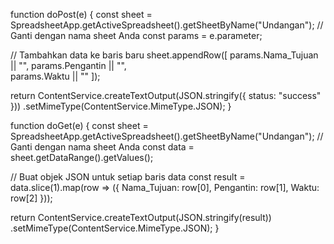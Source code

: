 function doPost(e) {
  const sheet = SpreadsheetApp.getActiveSpreadsheet().getSheetByName("Undangan"); // Ganti dengan nama sheet Anda
  const params = e.parameter;

  // Tambahkan data ke baris baru
  sheet.appendRow([
    params.Nama_Tujuan || "",
    params.Pengantin || "",  
    params.Waktu || ""
  ]);

  return ContentService.createTextOutput(JSON.stringify({ status: "success" }))
    .setMimeType(ContentService.MimeType.JSON);
}

function doGet(e) {
  const sheet = SpreadsheetApp.getActiveSpreadsheet().getSheetByName("Undangan"); // Ganti dengan nama sheet Anda
  const data = sheet.getDataRange().getValues();
  
  // Buat objek JSON untuk setiap baris data
  const result = data.slice(1).map(row => ({
    Nama_Tujuan: row[0],
    Pengantin: row[1],
    Waktu: row[2]
  }));

  return ContentService.createTextOutput(JSON.stringify(result))
    .setMimeType(ContentService.MimeType.JSON);
}
